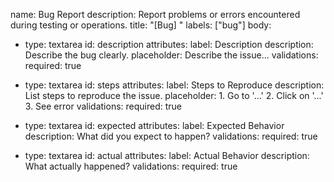 name: Bug Report
description: Report problems or errors encountered during testing or operations.
title: "[Bug] <Short Description>"
labels: ["bug"]
body:
  - type: textarea
    id: description
    attributes:
      label: Description
      description: Describe the bug clearly.
      placeholder: Describe the issue...
    validations:
      required: true

  - type: textarea
    id: steps
    attributes:
      label: Steps to Reproduce
      description: List steps to reproduce the issue.
      placeholder: 1. Go to '...' 2. Click on '...' 3. See error
    validations:
      required: true

  - type: textarea
    id: expected
    attributes:
      label: Expected Behavior
      description: What did you expect to happen?
    validations:
      required: true

  - type: textarea
    id: actual
    attributes:
      label: Actual Behavior
      description: What actually happened?
    validations:
      required: true
